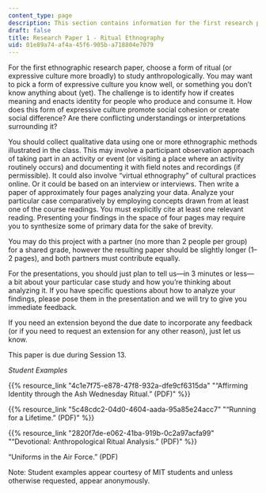 ```yaml
---
content_type: page
description: This section contains information for the first research paper.
draft: false
title: Research Paper 1 - Ritual Ethnography
uid: 01e89a74-af4a-45f6-905b-a718804e7079
---
```

For the first ethnographic research paper, choose a form of ritual (or expressive culture more broadly) to study anthropologically. You may want to pick a form of expressive culture you know well, or something you don’t know anything about (yet). The challenge is to identify how if creates meaning and enacts identity for people who produce and consume it. How does this form of expressive culture promote social cohesion or create social difference? Are there conflicting understandings or interpretations surrounding it?

You should collect qualitative data using one or more ethnographic methods illustrated in the class. This may involve a participant observation approach of taking part in an activity or event (or visiting a place where an activity routinely occurs) and documenting it with field notes and recordings (if permissible). It could also involve “virtual ethnography” of cultural practices online. Or it could be based on an interview or interviews. Then write a paper of approximately four pages analyzing your data. Analyze your particular case comparatively by employing concepts drawn from at least one of the course readings. You must explicitly cite at least one relevant reading. Presenting your findings in the space of four pages may require you to synthesize some of primary data for the sake of brevity. 

You may do this project with a partner (no more than 2 people per group) for a shared grade, however the resulting paper should be slightly longer (1–2 pages), and both partners must contribute equally.

For the presentations, you should just plan to tell us—in 3 minutes or less—a bit about your particular case study and how you’re thinking about analyzing it. If you have specific questions about how to analyze your findings, please pose them in the presentation and we will try to give you immediate feedback.

If you need an extension beyond the due date to incorporate any feedback (or if you need to request an extension for any other reason), just let us know.

This paper is due during Session 13.

*Student Examples*

{{% resource_link "4c1e7f75-e878-47f8-932a-dfe9cf6315da" "“Affirming Identity through the Ash Wednesday Ritual.” (PDF)" %}}

{{% resource_link "5c48cdc2-04d0-4604-aada-95a85e24acc7" "“Running for a Lifetime.” (PDF)" %}}

{{% resource_link "2820f7de-e062-41ba-919b-0c2a97acfa99" "“Devotional: Anthropological Ritual Analysis.” (PDF)" %}}

“Uniforms in the Air Force.” (PDF)

Note: Student examples appear courtesy of MIT students and unless otherwise requested, appear anonymously.